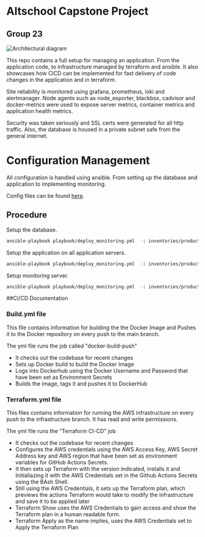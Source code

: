 # Altschool Capstone Project
## Group 23

<img src='./assets/architecture-diagram.png' alt='Architectural diagram'>

This repo contains a full setup for managing an application. From the application code, to infrastructure managed by terraform and ansible. It also showcases how CICD can be implemented for fast delivery of code changes in the application and in terraform. 

Site reliability is monitored using grafana, prometheus, loki and alertmanager. Node agents such as node_exporter, blackbox, cadvisor and docker-metrics were used to expose server metrics, container metrics and application health metrics.

Security was taken seriously and SSL certs were generated for all http traffic. Also, the database is housed in a private subnet safe from the general internet.


# Configuration Management

All configuration is handled using ansible. From setting up the database and application to implementing monitoring. 

Config files can be found [here](./ansible).

## Procedure

Setup the database.
```bash
ansible-playbook playbook/deploy_monitoring.yml  -i inventories/production/servers.yml --tags db,agent --limit 'db-server'
```

Setup the application on all application servers.
```bash
ansible-playbook playbook/deploy_monitoring.yml  -i inventories/production/servers.yml --tags app,agent --limit 'application'
```

Setup monitoring server.
```bash
ansible-playbook playbook/deploy_monitoring.yml  -i inventories/production/servers.yml --tags monitor --limit 'monitoring-server'
```



##CI/CD Documentation

### Build.yml file
This file contains information for building the the Docker Image and Pushes it to the Docker repository on every push to the main branch. 

The yml file runs the job called "docker-build-push"
- It checks out the codebase for recent changes
- Sets up Docker build to build the Docker Image
- Logs into Dockerhub using the Docker Username and Password that have been set as Environment Secrets
- Builds the image, tags it and pushes it to DockerHub


### Terraform.yml file
This files contains information for running the AWS infrastructure on every push to  the infrastructure branch. It has read and write permissions.

The yml file runs the "Terraform CI-CD" job
- It checks out the codebase for recent changes
- Configures the AWS credentials using the AWS Access Key, AWS Secret Address key and AWS region that have been set as environment variables for GitHub Actions Secrets.
- It then sets up Terraform with the version indicated, installs it and Initialiazing it with the AWS Credentials set in the Github Actions Secrets using the BAsh Shell.
- Still using the AWS Credentials, it sets up the Terraform plan, which previews the actions Terraform would take to modify the infrastructure and save it to be applied later
- Terraform Show uses the AWS Credentials to gain access and show the Terraform plan in a human readable form.
- Terraform Apply as the name implies, uses the AWS Credentials set to Apply the Terraform Plan

